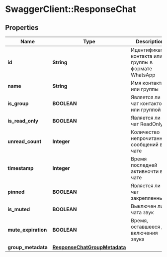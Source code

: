 # SwaggerClient::ResponseChat

## Properties
Name | Type | Description | Notes
------------ | ------------- | ------------- | -------------
**id** | **String** | Идентификатор контакта или группы в формате WhatsApp | [optional] 
**name** | **String** | Имя контакта или группы | [optional] 
**is_group** | **BOOLEAN** | Является ли чат контактом или группой | [optional] 
**is_read_only** | **BOOLEAN** | Является ли чат ReadOnly | [optional] 
**unread_count** | **Integer** | Количество непрочитанных сообщений в чате | [optional] 
**timestamp** | **Integer** | Время последней активночти в чате | [optional] 
**pinned** | **BOOLEAN** | Является ли чат закрепленным | [optional] 
**is_muted** | **BOOLEAN** | Выключен ли у чата звук | [optional] 
**mute_expiration** | **BOOLEAN** | Время, оставшееся до включения звука | [optional] 
**group_metadata** | [**ResponseChatGroupMetadata**](ResponseChatGroupMetadata.md) |  | [optional] 

